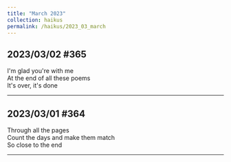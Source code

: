 ```yaml
---
title: "March 2023"
collection: haikus
permalink: /haikus/2023_03_march
---
```


## 2023/03/02  #365
I'm glad you're with me \
At the end of all these poems \
It's over, it's done

---

## 2023/03/01  #364
Through all the pages \
Count the days and make them match \
So close to the end

---
